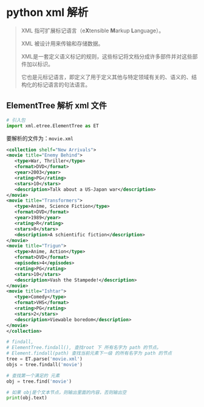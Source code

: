 # python xml 解析

> XML 指可扩展标记语言（e**X**tensible **M**arkup **L**anguage）。 
>
> XML 被设计用来传输和存储数据。
>
> XML是一套定义语义标记的规则，这些标记将文档分成许多部件并对这些部件加以标识。
>
> 它也是元标记语言，即定义了用于定义其他与特定领域有关的、语义的、结构化的标记语言的句法语言。



## ElementTree 解析 xml 文件

```python
# 引入包
import xml.etree.ElementTree as ET
```

要解析的文件为：`movie.xml`

```xml
<collection shelf="New Arrivals">
<movie title="Enemy Behind">
   <type>War, Thriller</type>
   <format>DVD</format>
   <year>2003</year>
   <rating>PG</rating>
   <stars>10</stars>
   <description>Talk about a US-Japan war</description>
</movie>
<movie title="Transformers">
   <type>Anime, Science Fiction</type>
   <format>DVD</format>
   <year>1989</year>
   <rating>R</rating>
   <stars>8</stars>
   <description>A schientific fiction</description>
</movie>
<movie title="Trigun">
   <type>Anime, Action</type>
   <format>DVD</format>
   <episodes>4</episodes>
   <rating>PG</rating>
   <stars>10</stars>
   <description>Vash the Stampede!</description>
</movie>
<movie title="Ishtar">
   <type>Comedy</type>
   <format>VHS</format>
   <rating>PG</rating>
   <stars>2</stars>
   <description>Viewable boredom</description>
</movie>
</collection>
```





```python
# findall, 
# ElementTree.findall(), 查找root 下 所有名字为 path 的节点。
# Element.findall(path) 查找当前元素下一级 的所有名字为 path 的节点 
tree = ET.parse('movie.xml')
objs = tree.findall('movie') 

# 查找第一个满足的 元素
obj = tree.find('movie')

# 如果 obj是个文本节点，则输出里面的内容，否则输出空
print(obj.text)
```

